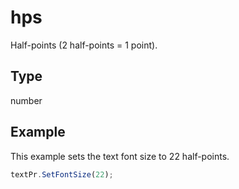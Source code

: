 # hps

Half-points (2 half-points = 1 point).

## Type

number



## Example

This example sets the text font size to 22 half-points.

```javascript editor-xlsx
textPr.SetFontSize(22);
```
